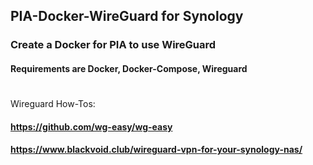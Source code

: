 ## PIA-Docker-WireGuard for Synology
### Create a Docker for PIA to use WireGuard

#### Requirements are Docker, Docker-Compose, Wireguard
#
Wireguard How-Tos:
#### https://github.com/wg-easy/wg-easy
#### https://www.blackvoid.club/wireguard-vpn-for-your-synology-nas/



